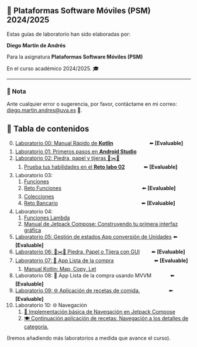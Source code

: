 ## 📱 Plataformas Software Móviles (PSM) 2024/2025

Estas guías de laboratorio han sido elaboradas por:

 **Diego Martín de Andrés** 
 
 Para la asignatura **Plataformas Software Móviles (PSM)** 
 
 En el curso académico 2024/2025. 🎓

---

### 📌 Nota

Ante cualquier error o sugerencia, por favor, contáctame en mi correo: [diego.martin.andres@uva.es](mailto:diego.martin.andres@uva.es) 📧.


## 📝 Tabla de contenidos

0. [Laboratorio 00: Manual Rápido de **Kotlin**](/ManualRapidoKotlin/README.md) &nbsp;&nbsp;&nbsp;&nbsp;&nbsp;&nbsp;&nbsp;&nbsp;&nbsp;&nbsp;&nbsp;&nbsp;&nbsp;&nbsp;&nbsp;&nbsp;&nbsp;&nbsp;&nbsp;&nbsp;&nbsp;&nbsp;&nbsp; ⬅️ **[Evaluable]**
1. [Laboratorio 01: Primeros pasos en **Android Studio**](/labo01/README.md)
2. [Laboratorio 02: Piedra, papel y tijeras 🚽✂️📄 ](/labo02/README.md)
   1. [Prueba tus habilidades en el **Reto labo 02**](/labo02/retoLabo02.md) &nbsp;&nbsp;&nbsp;&nbsp;&nbsp;&nbsp;&nbsp;&nbsp;&nbsp;&nbsp;&nbsp;&nbsp;⬅️ **[Evaluable]**
3. Laboratorio 03:
   1. [Funciones](/labo03/funciones/README.md)
   2. [Reto Funciones](/labo03/funciones/RetoFunciones.md) &nbsp;&nbsp;&nbsp;&nbsp;&nbsp;&nbsp;&nbsp;&nbsp;&nbsp;&nbsp;&nbsp;&nbsp;&nbsp;&nbsp;&nbsp;&nbsp;&nbsp;&nbsp;&nbsp;&nbsp;&nbsp;&nbsp;&nbsp;&nbsp;&nbsp;&nbsp;&nbsp;&nbsp;&nbsp;&nbsp;&nbsp;&nbsp;&nbsp;&nbsp;&nbsp;&nbsp;&nbsp;&nbsp;&nbsp;&nbsp;&nbsp;&nbsp;&nbsp;&nbsp;&nbsp;&nbsp;&nbsp;&nbsp;&nbsp;&nbsp;&nbsp;&nbsp;&nbsp;&nbsp;&nbsp;⬅️ **[Evaluable]**
   3. [Colecciones](/labo03/colecciones/README.md)
   4. [Reto Bancario](/labo03/colecciones/RetoBancario.md) &nbsp;&nbsp;&nbsp;&nbsp;&nbsp;&nbsp;&nbsp;&nbsp;&nbsp;&nbsp;&nbsp;&nbsp;&nbsp;&nbsp;&nbsp;&nbsp;&nbsp;&nbsp;&nbsp;&nbsp;&nbsp;&nbsp;&nbsp;&nbsp;&nbsp;&nbsp;&nbsp;&nbsp;&nbsp;&nbsp;&nbsp;&nbsp;&nbsp;&nbsp;&nbsp;&nbsp;&nbsp;&nbsp;&nbsp;&nbsp;&nbsp;&nbsp;&nbsp;&nbsp;&nbsp;&nbsp;&nbsp;&nbsp;&nbsp;&nbsp;&nbsp;&nbsp;&nbsp;&nbsp;&nbsp;&nbsp;&nbsp;⬅️ **[Evaluable]**
4. Laboratorio 04:
   1. [Funciones Lambda](/labo04/lambdas/README.md)
   2. [Manual de Jetpack Compose: Construyendo tu primera interfaz gráfica](/labo04/GUI1/README.md)
5. [Laboratorio 05: Gestión de estados App conversión de Unidades](/labo05/README.md) ⬅️ **[Evaluable]**
6. [Laboratorio 06: 🚽✂️📄 Piedra, Papel o Tijera con GUI](/labo06/README.md) &nbsp;&nbsp;&nbsp;&nbsp;&nbsp;&nbsp;&nbsp;⬅️ **[Evaluable]**
7. [Laboratorio 07: 📱 App Lista de la compra](/labo07/README.md) &nbsp;&nbsp;&nbsp;&nbsp;&nbsp;&nbsp;&nbsp;&nbsp;&nbsp;&nbsp;&nbsp;&nbsp;&nbsp;&nbsp;&nbsp;&nbsp;&nbsp;&nbsp;&nbsp;&nbsp;&nbsp;&nbsp;&nbsp;&nbsp;&nbsp;&nbsp;&nbsp;⬅️ **[Evaluable]**   
   1. [Manual Kotlin: Map, Copy, Let](/labo07/CopyMapLet.md)
8. Laboratorio 08: 📱 App Lista de la compra usando MVVM &nbsp;&nbsp;&nbsp;&nbsp;&nbsp;&nbsp;&nbsp;&nbsp;&nbsp;&nbsp;&nbsp;&nbsp;⬅️ **[Evaluable]**
9. [Laboratorio 09: 🌐 Aplicación de recetas de comida.](/labo09/README.md)&nbsp;&nbsp;&nbsp;&nbsp;&nbsp;&nbsp;&nbsp;&nbsp;&nbsp;&nbsp;&nbsp;&nbsp;&nbsp;&nbsp;&nbsp;&nbsp;&nbsp;&nbsp;&nbsp;&nbsp;⬅️ **[Evaluable]**
10. Laboratorio 10: 🌐 Navegación
    1.  [🚀 Implementación básica de Navegación en Jetpack Compose](/labo10/EjNavegacion/README.md)
    2.  [🍽️ Continuación aplicación de recetas: Navegación a los detalles de categoría.](/labo10/RecetasNavegacion/README.md)


(Iremos añadiendo más laboratorios a medida que avance el curso).
